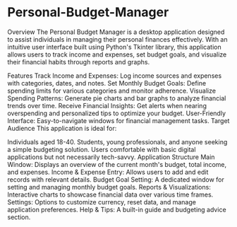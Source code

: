 # Personal-Budget-Manager
Overview
The Personal Budget Manager is a desktop application designed to assist individuals in managing their personal finances effectively. With an intuitive user interface built using Python's Tkinter library, this application allows users to track income and expenses, set budget goals, and visualize their financial habits through reports and graphs.

Features
Track Income and Expenses: Log income sources and expenses with categories, dates, and notes.
Set Monthly Budget Goals: Define spending limits for various categories and monitor adherence.
Visualize Spending Patterns: Generate pie charts and bar graphs to analyze financial trends over time.
Receive Financial Insights: Get alerts when nearing overspending and personalized tips to optimize your budget.
User-Friendly Interface: Easy-to-navigate windows for financial management tasks.
Target Audience
This application is ideal for:

Individuals aged 18-40.
Students, young professionals, and anyone seeking a simple budgeting solution.
Users comfortable with basic digital applications but not necessarily tech-savvy.
Application Structure
Main Window: Displays an overview of the current month's budget, total income, and expenses.
Income & Expense Entry: Allows users to add and edit records with relevant details.
Budget Goal Setting: A dedicated window for setting and managing monthly budget goals.
Reports & Visualizations: Interactive charts to showcase financial data over various time frames.
Settings: Options to customize currency, reset data, and manage application preferences.
Help & Tips: A built-in guide and budgeting advice section.
